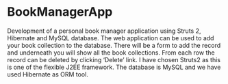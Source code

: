 BookManagerApp
==============

Development of a personal book manager application using Struts 2,
Hibernate and MySQL database. The web application can be used to add 
your book collection to the database. There will be a form to add 
the record and underneath you will show all the book collections. 
From each row the record can be deleted by clicking ‘Delete’ link. I 
have chosen Struts2 as this is one of the flexible J2EE framework. 
The database is MySQL and we have used Hibernate as ORM tool.
